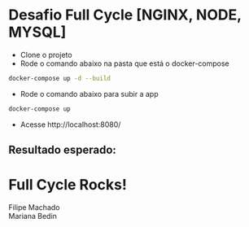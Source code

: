 # Desafio Full Cycle [NGINX, NODE, MYSQL]
- Clone o projeto
- Rode o comando abaixo na pasta que está o docker-compose
```bash
docker-compose up -d --build
```
- Rode o comando abaixo para subir a app
```bash
docker-compose up
```
- Acesse http://localhost:8080/

## Resultado esperado:

<h1>Full Cycle Rocks!</h1>
Filipe Machado<br>
Mariana Bedin
